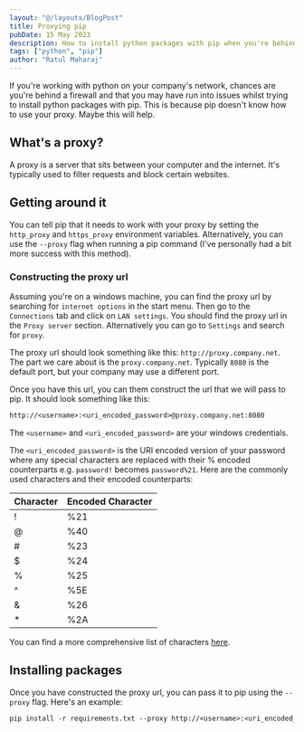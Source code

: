 ```yaml
---
layout: "@/layouts/BlogPost"
title: Proxying pip
pubDate: 15 May 2023
description: How to install python packages with pip when you're behind a company firewall.
tags: ["python", "pip"]
author: "Ratul Maharaj"
---
```


If you're working with python on your company's network, chances are you're behind a firewall and that you may have run into issues whilst trying to install python packages with pip. This is because pip doesn't know how to use your proxy. Maybe this will help.

## What's a proxy?

A proxy is a server that sits between your computer and the internet. It's typically used to filter requests and block certain websites.

## Getting around it

You can tell pip that it needs to work with your proxy by setting the `http_proxy` and `https_proxy` environment variables. Alternatively, you can use the `--proxy` flag when running a pip command (I've personally had a bit more success with this method).

### Constructing the proxy url

Assuming you're on a windows machine, you can find the proxy url by searching for `internet options` in the start menu. Then go to the `Connections` tab and click on `LAN settings`. You should find the proxy url in the `Proxy server` section. Alternatively you can go to `Settings` and search for `proxy`.

The proxy url should look something like this: `http://proxy.company.net`. The part we care about is the `proxy.company.net`. Typically `8080` is the default port, but your company may use a different port.

Once you have this url, you can them construct the url that we will pass to pip. It should look something like this:

```txt
http://<username>:<uri_encoded_password>@proxy.company.net:8080
```

The `<username>` and `<uri_encoded_password>` are your windows credentials.

The `<uri_encoded_password>` is the URI encoded version of your password where any special characters are replaced with their % encoded counterparts  e.g. `password!` becomes `password%21`. Here are the commonly used characters and their encoded counterparts:

| Character | Encoded Character |
| --------- | ------- |
| !         | %21     |
| @         | %40     |
| #         | %23     |
| $         | %24     |
| %         | %25     |
| ^         | %5E     |
| &         | %26     |
| *         | %2A     |

You can find a more comprehensive list of characters [here](https://www.w3schools.com/tags/ref_urlencode.ASP).

## Installing packages

Once you have constructed the proxy url, you can pass it to pip using the `--proxy` flag. Here's an example:

```txt
pip install -r requirements.txt --proxy http://<username>:<uri_encoded_password>@<proxy_url>:<port>
```
